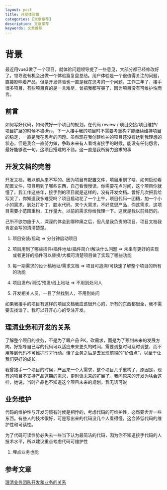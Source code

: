 ```yaml
---
layout: post
title: 开发体验篇
categories: [文章推荐]
description: 文章推荐
keywords: 文章推荐 
---
```


# 背景
最近用vue3做了一个项目，就体验问题领导提了一些意见，大部分都已经修改好了。领导说有机会出做一个体验篇复盘总结。用户体验是一个很值得关注的问题，直接影响着产品。但是开发体验也一直是我在思考的一个问题，工作三年了，接手很多项目，有些项目真的是一言难尽，曾把我都写哭了，因为项目没有可维护性而言。

## 前言
如何写好代码，如何做好一个项目的规划。在代码 review / 项目交接/项目维护/项目扩展的时候不被diss，下一人接手我的项目时不需要考重构才能继续维持项目的稳定，一直是我在思考的问题。虽然现在我创建维护的项目还没有达到我理想的状态，但是我会一直努力做，争取未来有人看或者接手的时候，能没有任何怨言，最好能够说一句，这项目搭建的不错。这一直是我所努力追求的事

## 开发文档的完善
开发文档，我以前从来不写的。因为项目有配置文件，项目用到了啥，如何启动看配置文件，项目用到了哪些东西，自己看慢慢读。你需要花点时间，这个项目你就懂了。我工作这些年，接手到的项目就是这样的，没有开发文档。曾好几次把我给写哭了，你知道我多难受吗？项目启动花了一个上午，项目代码一团糟，加一个小小的需求，到处打补丁，胶水代码。来个大需求，不好意思产品，你这需求，这项目需要小范围重构，工作量大，以前的需求你给我理一下。这就是我以前经历的。

己所不欲勿施于人，深深的体会到哪种痛之后，但凡是我负责的项目，项目文档我肯定会写的清清楚楚。

1. 项目安装/启动 => 分分钟启动项目

2. 项目用到了哪些插件/插件地址/插件简介/解决什么问题 => 未来有更好的实现或者更好的插件可以替换/大概可清楚项目做了实现了哪些功能

3. 每一期需求的设计稿地址/需求文档 => 项目可追溯/可快速了解整个项目的所有的功能

4. 项目发布/测试/预发/线上地址 => 不用到处问人

6. 开发相关人员，一目了然找到人，不用到处问

如果我接手的项目有这样的项目文档我应该很开心的，所有的东西都很全，我不需要去找谁了。我可以开开心心的专注开发。

##  理清业务和开发的关系
了解整个项目的业务，不是为了跟产品 PK，砍需求，而是为了预判未来的发展方向，好指导自己写的代码可以适应未来更久的时间，需要调整时可及时调整，而不用等到代码不可维护时才行动。懂了业务之后是去发现前端的“价值点”，以至于让我们更好的成长。

我曾接手一个项目的时候，产品来一个大需求，整个项目几乎重构了，原因是，现有的项目不支持产品这期的需求，更别谈未来的扩展了。我问原来的开发为啥会这样，她说，当时产品也不知道这个项目未来的规划。我无话可说

## 业务维护
代码的维护性与开发习惯有时候是相悖的，考虑代码的可维护性，必然要舍弃一些东西。有些人的技术很好，可是写出来的代码没几个人看得懂，这会降低代码的维护性和可读性。

为了代码可读性势必失去一些当下认为最简洁的代码，因为你不知道接手代码的人技术水平，所以建议重点考虑代码可维护性

1. 埋点业务也能


## 参考文章
[理清业务团队开发和业务的关系](https://mp.weixin.qq.com/s/8e-bz3ECMthTWSv-TibMWg)
